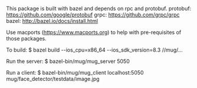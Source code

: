 This package is built with bazel and depends on rpc and protobuf.
protobuf: https://github.com/google/protobuf
grpc: https://github.com/grpc/grpc
bazel: http://bazel.io/docs/install.html

Use macports (https://www.macports.org) to help with pre-requisites of those
packages.

To build:
$ bazel build --ios_cpu=x86_64 --ios_sdk_version=8.3 //mug/...

Run the server:
$ bazel-bin/mug/mug_server 5050

Run a client:
$ bazel-bin/mug/mug_client localhost:5050 mug/face_detector/testdata/image.jpg
